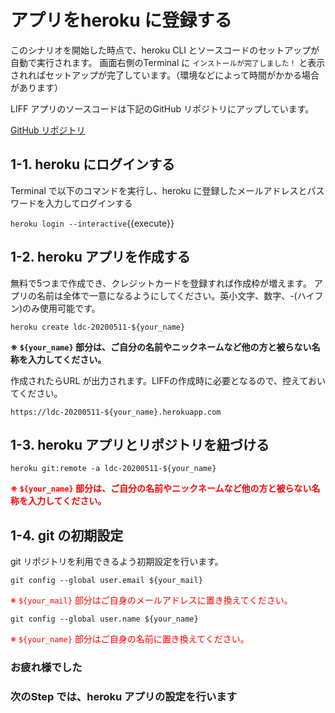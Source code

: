 # アプリをheroku に登録する

このシナリオを開始した時点で、heroku CLI とソースコードのセットアップが自動で実行されます。
画面右側のTerminal に `インストールが完了しました！` と表示されればセットアップが完了しています。（環境などによって時間がかかる場合があります）

LIFF アプリのソースコードは下記のGitHub リポジトリにアップしています。

[GitHub リポジトリ](https://github.com/sumihiro3/liff-kintone-questionary)


## 1-1. heroku にログインする

Terminal で以下のコマンドを実行し、heroku に登録したメールアドレスとパスワードを入力してログインする

`heroku login --interactive`{{execute}}


## 1-2. heroku アプリを作成する

無料で5つまで作成でき、クレジットカードを登録すれば作成枠が増えます。
アプリの名前は全体で一意になるようにしてください。英小文字、数字、-(ハイフン)のみ使用可能です。

`heroku create ldc-20200511-${your_name}`

**※ `${your_name}` 部分は、ご自分の名前やニックネームなど他の方と被らない名称を入力してください。**

作成されたらURL が出力されます。LIFFの作成時に必要となるので、控えておいてください。

`https://ldc-20200511-${your_name}.herokuapp.com`


## 1-3. heroku アプリとリポジトリを紐づける

`heroku git:remote -a ldc-20200511-${your_name}`

<font color="red">**※ `${your_name}` 部分は、ご自分の名前やニックネームなど他の方と被らない名称を入力してください。**</font>


## 1-4. git の初期設定

git リポジトリを利用できるよう初期設定を行います。

`git config --global user.email ${your_mail}`

<font color="red">※ `${your_mail}` 部分はご自身のメールアドレスに置き換えてください。</font><br>

`git config --global user.name ${your_name}`

<font color="red">※ `${your_name}` 部分はご自身の名前に置き換えてください。</font><br>

### お疲れ様でした
### 次のStep では、heroku アプリの設定を行います
